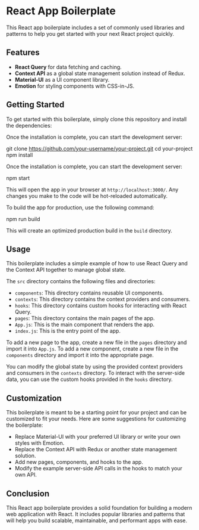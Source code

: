 # React App Boilerplate

This React app boilerplate includes a set of commonly used libraries and patterns to help you get started with your next React project quickly.

## Features

- **React Query** for data fetching and caching.
- **Context API** as a global state management solution instead of Redux.
- **Material-UI** as a UI component library.
- **Emotion** for styling components with CSS-in-JS.

## Getting Started

To get started with this boilerplate, simply clone this repository and install the dependencies:


Once the installation is complete, you can start the development server:

git clone https://github.com/your-username/your-project.git
cd your-project
npm install


Once the installation is complete, you can start the development server:

npm start


This will open the app in your browser at `http://localhost:3000/`. Any changes you make to the code will be hot-reloaded automatically.

To build the app for production, use the following command:

npm run build


This will create an optimized production build in the `build` directory.

## Usage

This boilerplate includes a simple example of how to use React Query and the Context API together to manage global state.

The `src` directory contains the following files and directories:

- `components`: This directory contains reusable UI components.
- `contexts`: This directory contains the context providers and consumers.
- `hooks`: This directory contains custom hooks for interacting with React Query.
- `pages`: This directory contains the main pages of the app.
- `App.js`: This is the main component that renders the app.
- `index.js`: This is the entry point of the app.

To add a new page to the app, create a new file in the `pages` directory and import it into `App.js`. To add a new component, create a new file in the `components` directory and import it into the appropriate page.

You can modify the global state by using the provided context providers and consumers in the `contexts` directory. To interact with the server-side data, you can use the custom hooks provided in the `hooks` directory.

## Customization

This boilerplate is meant to be a starting point for your project and can be customized to fit your needs. Here are some suggestions for customizing the boilerplate:

- Replace Material-UI with your preferred UI library or write your own styles with Emotion.
- Replace the Context API with Redux or another state management solution.
- Add new pages, components, and hooks to the app.
- Modify the example server-side API calls in the hooks to match your own API.

## Conclusion

This React app boilerplate provides a solid foundation for building a modern web application with React. It includes popular libraries and patterns that will help you build scalable, maintainable, and performant apps with ease.
